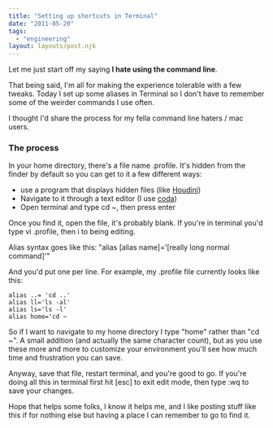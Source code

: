 ```yaml
---
title: "Setting up shortcuts in Terminal"
date: "2011-05-20"
tags:
  - "engineering"
layout: layouts/post.njk
---
```


Let me just start off my saying **I hate using the command line**.

That being said, I'm all for making the experience tolerable with a few tweaks. Today I set up some aliases in Terminal so I don't have to remember some of the weirder commands I use often.

I thought I'd share the process for my fella command line haters / mac users.

### The process

In your home directory, there's a file name .profile. It's hidden from the finder by default so you can get to it a few different ways:

- use a program that displays hidden files (like [Houdini](http://www.macupdate.com/app/mac/26729/houdini))
- Navigate to it through a text editor (I use [coda](http://www.panic.com/coda/))
- Open terminal and type cd ~, then press enter

Once you find it, open the file, it's probably blank. If you're in terminal you'd type vi .profile, then i to being editing.

Alias syntax goes like this: "alias \[alias name\]='\[really long normal command\]'"

And you'd put one per line. For example, my .profile file currently looks like this:

```
alias ..= 'cd ..'
alias ll='ls -al'
alias ls='ls -l'
alias home='cd ~
```

So if I want to navigate to my home directory I type "home" rather than "cd ~". A small addition (and actually the same character count), but as you use these more and more to customize your environment you'll see how much time and frustration you can save.

Anyway, save that file, restart terminal, and you're good to go. If you're doing all this in terminal first hit \[esc\] to exit edit mode, then type :wq to save your changes.

Hope that helps some folks, I know it helps me, and I like posting stuff like this if for nothing else but having a place I can remember to go to find it.
